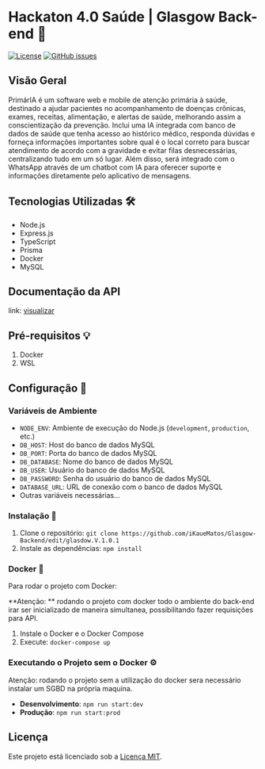 # Hackaton 4.0 Saúde | Glasgow Back-end 🧠

[![License](https://img.shields.io/badge/License-MIT-blue.svg)](https://opensource.org/licenses/MIT)
[![GitHub issues](https://img.shields.io/github/issues/iKaueMatos/Glasgow)](https://github.com/iKaueMatos/Glasgow/issues)

## Visão Geral

PrimárIA é um software web e mobile de atenção primária à saúde, destinado a ajudar
pacientes no acompanhamento de doenças crônicas, exames, receitas, alimentação, e
alertas de saúde, melhorando assim a conscientização da prevenção. Inclui uma IA
integrada com banco de dados de saúde que tenha acesso ao histórico médico, responda
dúvidas e forneça informações importantes sobre qual é o local correto para buscar
atendimento de acordo com a gravidade e evitar filas desnecessárias, centralizando tudo
em um só lugar. Além disso, será integrado com o WhatsApp através de um chatbot com
IA para oferecer suporte e informações diretamente pelo aplicativo de mensagens.

## Tecnologias Utilizadas 🛠️

- Node.js
- Express.js
- TypeScript
- Prisma
- Docker
- MySQL

## Documentação da API

link: [visualizar](https://documenter.getpostman.com/view/32899753/2sA3XY8JPA)

## Pré-requisitos 💡

1. Docker
2. WSL

## Configuração 🔧

### Variáveis de Ambiente

- `NODE_ENV`: Ambiente de execução do Node.js (`development`, `production`, etc.)
- `DB_HOST`: Host do banco de dados MySQL
- `DB_PORT`: Porta do banco de dados MySQL
- `DB_DATABASE`: Nome do banco de dados MySQL
- `DB_USER`: Usuário do banco de dados MySQL
- `DB_PASSWORD`: Senha do usuário do banco de dados MySQL
- `DATABASE_URL`: URL de conexão com o banco de dados MySQL
- Outras variáveis necessárias...

### Instalação 📄

1. Clone o repositório: `git clone https://github.com/iKaueMatos/Glasgow-Backend/edit/glasdow.V.1.0.1`
2. Instale as dependências: `npm install`

### Docker 🐳

Para rodar o projeto com Docker:

**Atenção: ** rodando o projeto com docker todo o ambiente do back-end irar ser inicializado de maneira simultanea, possibilitando fazer requisições para API.

1. Instale o Docker e o Docker Compose
2. Execute: `docker-compose up`

### Executando o Projeto sem o Docker ⚙️

Atenção: rodando o projeto sem a utilização do docker sera necessário instalar um SGBD na própria maquina. 

- **Desenvolvimento**: `npm run start:dev`
- **Produção**: `npm run start:prod`

## Licença
Este projeto está licenciado sob a [Licença MIT](https://opensource.org/licenses/MIT).

